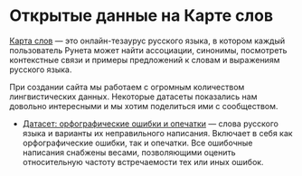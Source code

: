 # Открытые данные на Карте слов

[Карта слов] — это онлайн-тезаурус русского языка, в котором каждый пользователь Рунета может найти ассоциации, синонимы, посмотреть контекстные связи и примеры предложений к словам и выражениям русского языка.

При создании сайта мы работаем с огромным количеством лингвистических данных. Некоторые датасеты показались нам довольно интересными и мы хотим поделиться ими с сообществом. 

- [Датасет: орфографические ошибки и опечатки] — слова русского языка и варианты их неправильного написания. Включает в себя как орфографические ошибки, так и опечатки. Все ошибочные написания снабжены весами, позволяющими оценить относительную частоту встречаемости тех или иных ошибок.

   [Карта слов]: <https://kartaslov.ru/>
   [Датасет: орфографические ошибки и опечатки]: <https://github.com/dkulagin/kartaslov/tree/master/dataset/orfo_and_typos>
